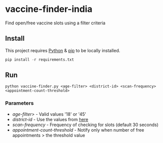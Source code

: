 # vaccine-finder-india
Find open/free vaccine slots using a filter criteria

## Install

This project requires [Python](https://www.python.org/downloads/) & [pip](https://pypi.org/project/pip/) to be locally installed.

```python
pip install -r requirements.txt
```

## Run

```
python vaccine-finder.py <age-filter> <district-id> <scan-frequency> <appointment-count-threshold> 
```
### Parameters
* _age-filter>_ - Valid values '18' or '45'
* _district-id_ - Use the values from [here](https://cdn-api.co-vin.in/api/v2/admin/location/districts/16)
* _scan-frequency_ - Frequency of checking for slots (default 30 seconds)
* _appointment-count-threshold_ - Notify only when number of free appointments > the threshold value